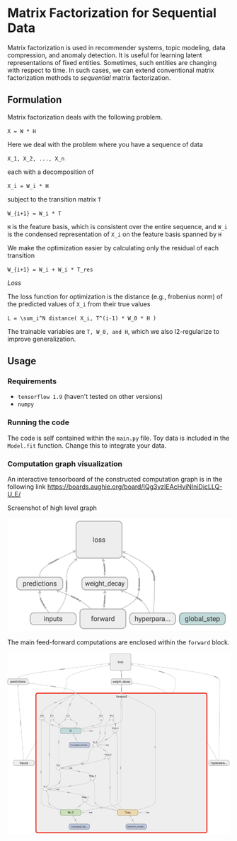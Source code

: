 # Matrix Factorization for Sequential Data

Matrix factorization is used in recommender systems, topic modeling, data compression, and anomaly detection. It is useful for learning latent representations of fixed entities. Sometimes, such entities are changing with respect to time. In such cases, we can extend conventional matrix factorization methods to _sequential_ matrix factorization.

## Formulation
Matrix factorization deals with the following problem.

`X = W * H`

Here we deal with the problem where you have a sequence of data

`X_1, X_2, ..., X_n`

each with a decomposition of

`X_i = W_i * H`

subject to the transition matrix `T`

`W_{i+1} = W_i * T`

`H` is the feature basis, which is consistent over the entire sequence, and `W_i` is the condensed representation of `X_i` on the feature basis spanned by `H`

We make the optimization easier by calculating only the residual of each transition

`W_{i+1} = W_i + W_i * T_res`

_Loss_

The loss function for optimization is the distance (e.g., frobenius norm) of the predicted values of `X_i` from their true values

`L = \sum_i^N distance( X_i, T^(i-1) * W_0 * H )`

The trainable variables are `T, W_0, and H`, which we also l2-regularize to improve generalization.

## Usage

### Requirements
- `tensorflow 1.9` (haven't tested on other versions)
- `numpy`

### Running the code

The code is self contained within the `main.py` file. Toy data is included in the `Model.fit` function. Change this to integrate your data.

### Computation graph visualization
An interactive tensorboard of the constructed computation graph is in the following link
https://boards.aughie.org/board/IQg3vzIEAcHviNIniDicLLQ-U_E/

Screenshot of high level graph

![tensorboard high level](doc/tensorboard.png)

The main feed-forward computations are enclosed within the `forward` block.

![tensorboard zoom in](doc/tensorboardzoom.png)

